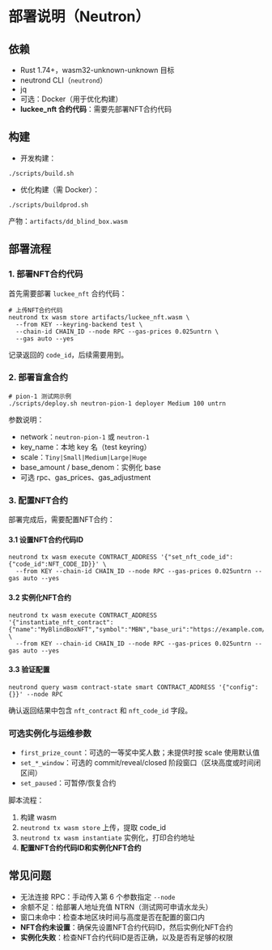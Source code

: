 # 部署说明（Neutron）

## 依赖
- Rust 1.74+，wasm32-unknown-unknown 目标
- neutrond CLI（`neutrond`）
- jq
- 可选：Docker（用于优化构建）
- **luckee_nft 合约代码**：需要先部署NFT合约代码

## 构建
- 开发构建：
```
./scripts/build.sh
```
- 优化构建（需 Docker）：
```
./scripts/buildprod.sh
```
产物：`artifacts/dd_blind_box.wasm`

## 部署流程

### 1. 部署NFT合约代码
首先需要部署 `luckee_nft` 合约代码：
```
# 上传NFT合约代码
neutrond tx wasm store artifacts/luckee_nft.wasm \
  --from KEY --keyring-backend test \
  --chain-id CHAIN_ID --node RPC --gas-prices 0.025untrn \
  --gas auto --yes
```
记录返回的 `code_id`，后续需要用到。

### 2. 部署盲盒合约
```
# pion-1 测试网示例
./scripts/deploy.sh neutron-pion-1 deployer Medium 100 untrn
```
参数说明：
- network：`neutron-pion-1` 或 `neutron-1`
- key_name：本地 key 名（test keyring）
- scale：`Tiny|Small|Medium|Large|Huge`
- base_amount / base_denom：实例化 base
- 可选 rpc、gas_prices、gas_adjustment

### 3. 配置NFT合约
部署完成后，需要配置NFT合约：

#### 3.1 设置NFT合约代码ID
```
neutrond tx wasm execute CONTRACT_ADDRESS '{"set_nft_code_id":{"code_id":NFT_CODE_ID}}' \
  --from KEY --chain-id CHAIN_ID --node RPC --gas-prices 0.025untrn --gas auto --yes
```

#### 3.2 实例化NFT合约
```
neutrond tx wasm execute CONTRACT_ADDRESS '{"instantiate_nft_contract":{"name":"MyBlindBoxNFT","symbol":"MBN","base_uri":"https://example.com/metadata/"}}' \
  --from KEY --chain-id CHAIN_ID --node RPC --gas-prices 0.025untrn --gas auto --yes
```

#### 3.3 验证配置
```
neutrond query wasm contract-state smart CONTRACT_ADDRESS '{"config":{}}' --node RPC
```
确认返回结果中包含 `nft_contract` 和 `nft_code_id` 字段。

### 可选实例化与运维参数
- `first_prize_count`：可选的一等奖中奖人数；未提供时按 scale 使用默认值
- `set_*_window`：可选的 commit/reveal/closed 阶段窗口（区块高度或时间闭区间）
- `set_paused`：可暂停/恢复合约

脚本流程：
1) 构建 wasm
2) `neutrond tx wasm store` 上传，提取 code_id
3) `neutrond tx wasm instantiate` 实例化，打印合约地址
4) **配置NFT合约代码ID和实例化NFT合约**

## 常见问题
- 无法连接 RPC：手动传入第 6 个参数指定 `--node`
- 余额不足：给部署人地址充值 NTRN（测试网可申请水龙头）
- 窗口未命中：检查本地区块时间与高度是否在配置的窗口内
- **NFT合约未设置**：确保先设置NFT合约代码ID，然后实例化NFT合约
- **实例化失败**：检查NFT合约代码ID是否正确，以及是否有足够的权限
